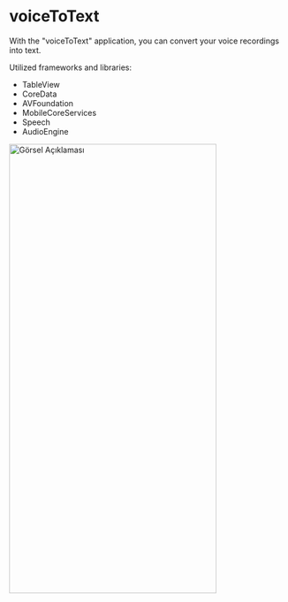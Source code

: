 # voiceToText
With the "voiceToText" application, you can convert your voice recordings into text.

Utilized frameworks and libraries:
- TableView
- CoreData
- AVFoundation
- MobileCoreServices
- Speech
- AudioEngine

<img src="https://github.com/eminemrak/voiceToText/assets/65747238/44617f71-e60b-471b-bcbb-fa4557972d0d" alt="Görsel Açıklaması" width="375" height="812">

